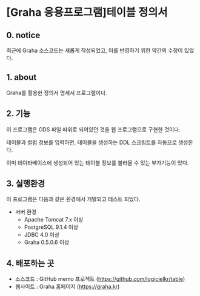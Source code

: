 # [Graha 응용프로그램]테이블 정의서

## 0. notice

최근에 Graha 소스코드는 새롭게 작성되었고,
이를 반영하기 위한 약간의 수정이 있었다.

## 1. about

Graha를 활용한 정의서 명세서 프로그램이다.

## 2. 기능

이 프로그램은 ODS 파일 따위로 되어있던 것을 웹 프로그램으로 구현한 것이다.

테이블과 컬럼 정보를 입력하면, 테이블을 생성하는 DDL 스크립트를 자동으로 생성한다.

이미 데이타베이스에 생성되어 있는 테이블 정보를 불러올 수 있는 부가기능이 있다.

## 3. 실행환경

이 프로그램은 다음과 같은 환경에서 개발되고 테스트 되었다.

- 서버 환경
	- Apache Tomcat 7.x 이상
	- PostgreSQL 9.1.4 이상
	- JDBC 4.0 이상
	- Graha 0.5.0.6 이상

## 4. 배포하는 곳

* 소스코드 : GitHub memo 프로젝트 (https://github.com/logicielkr/table)
* 웹사이트 : Graha 홈페이지 (https://graha.kr)
